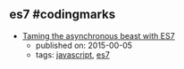 es7 #codingmarks 
---
* [Taming the asynchronous beast with ES7](https://pouchdb.com/2015/03/05/taming-the-async-beast-with-es7.html)
    * published on: 2015-00-05
    * tags: [javascript](../tags/javascript.md), [es7](../tags/es7.md)

